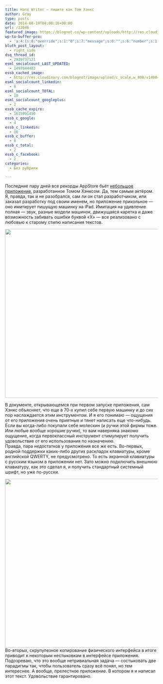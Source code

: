 ```yaml
---
title: Hanx Writer — пишите как Том Хэнкс
author: Gray
type: posts
date: 2014-08-19T08:00:16+00:00
url: /12046
featured_image: https://blognot.co/wp-content/uploads/http://res.cloudinary.com/blognot/image/upload/c_scale,w_800/v1408435127/image_pet6rp.jpg
wp-to-buffer-pro:
  - 'a:4:{s:8:"override";s:1:"0";s:7:"message";s:0:"";s:6:"number";s:1:"1";s:16:"alternateMessage";s:0:"";}'
bluth_post_layout:
  - right_side
dsq_thread_id:
  - 2939737121
esml_socialcount_LAST_UPDATED:
  - 1497044403
essb_cached_image:
  - http://res.cloudinary.com/blognot/image/upload/c_scale,w_800/v1408435127/image_pet6rp.jpg
esml_socialcount_linkedin:
  - 8
esml_socialcount_TOTAL:
  - 10
esml_socialcount_googleplus:
  - 2
essb_cache_expire:
  - 1615991450
essb_c_google:
  - 4
essb_c_linkedin:
  - 16
essb_c_buffer:
  - 8
essb_c_total:
  - 2
essb_c_facebook:
  - 2
categories:
  - Без рубрики

---
```








Последние пару дней все рекорды AppStore бьёт <a href="https://itunes.apple.com/us/app/hanx-writer/id868326899?mt=8" target="_blank">небольшое приложение</a>, разработанное Томом Хэнксом. Да, тем самым актёром. Я, правда, так и не разобрался, сам ли он стал разработчиком, или заказал разработку под своим именем, но приложение прикольное — оно имитирует пишущую машинку на iPad. Имитация на удивление полная — звук, разные модели машинок, движущаяся каретка и даже возможность забивать ошибки буквой &#171;Х&#187; — все реализовано с любовью к старому стилю написания текстов.

<img data-attachment-id="12048" data-permalink="https://blognot.co/12046/image_jc0exv" data-orig-file="https://i1.wp.com/blognot.co/wp-content/uploads/http://res.cloudinary.com/blognot/image/upload/c_scale,w_800/v1408434787/image_jc0exv.jpg?fit=800%2C600&ssl=1" data-orig-size="800,600" data-comments-opened="1" data-image-meta="{&quot;aperture&quot;:&quot;0&quot;,&quot;credit&quot;:&quot;&quot;,&quot;camera&quot;:&quot;&quot;,&quot;caption&quot;:&quot;&quot;,&quot;created_timestamp&quot;:&quot;0&quot;,&quot;copyright&quot;:&quot;&quot;,&quot;focal_length&quot;:&quot;0&quot;,&quot;iso&quot;:&quot;0&quot;,&quot;shutter_speed&quot;:&quot;0&quot;,&quot;title&quot;:&quot;image_jc0exv&quot;}" data-image-title="image_jc0exv" data-image-description="" data-medium-file="https://i1.wp.com/blognot.co/wp-content/uploads/http://res.cloudinary.com/blognot/image/upload/c_scale,w_800/v1408434787/image_jc0exv.jpg?fit=300%2C225&ssl=1" data-large-file="https://i1.wp.com/blognot.co/wp-content/uploads/http://res.cloudinary.com/blognot/image/upload/c_scale,w_800/v1408434787/image_jc0exv.jpg?fit=740%2C555&ssl=1" class="aligncenter wp-image-12048" src="https://i2.wp.com/res.cloudinary.com/blognot/image/upload/c_scale,w_800/v1408434787/image_jc0exv.jpg?resize=740%2C555&#038;ssl=1" alt="" width="740" height="555" data-recalc-dims="1" /> 

В документе, открывающемся при первом запуске приложения, сам Хэнкс объясняет, что еще в 70-х купил себе первую машинку и до сих пор наслаждается этим инструментом. И я его понимаю — ощущения от его приложения очень приятные и тянет написать еще что-нибудь. Если вы когда-либо покупали себе молескин (и ручки этой фирмы тоже. Или любые вообще хорошие ручки), то вам наверняка знакомо ощущение, когда первоклассный инструмент стимулирует получить удовольствие от его использования по назначению.  
Правда, пара недостатков у приложения все же есть. Во-первых, родной поддержки каких-либо других раскладок клавиатуры, кроме английской QWERTY, не предусмотрено. То есть экранной клавиатуры с русским языком в приложении нет. Зато можно подключить внешнюю клавиатуру, как это сделал я, и получить стандартный системный шрифт, но уже по-русски.

<img data-attachment-id="12049" data-permalink="https://blognot.co/12046/image_pet6rp" data-orig-file="https://i2.wp.com/blognot.co/wp-content/uploads/http://res.cloudinary.com/blognot/image/upload/c_scale,w_800/v1408435127/image_pet6rp.jpg?fit=800%2C600&ssl=1" data-orig-size="800,600" data-comments-opened="1" data-image-meta="{&quot;aperture&quot;:&quot;0&quot;,&quot;credit&quot;:&quot;&quot;,&quot;camera&quot;:&quot;&quot;,&quot;caption&quot;:&quot;&quot;,&quot;created_timestamp&quot;:&quot;0&quot;,&quot;copyright&quot;:&quot;&quot;,&quot;focal_length&quot;:&quot;0&quot;,&quot;iso&quot;:&quot;0&quot;,&quot;shutter_speed&quot;:&quot;0&quot;,&quot;title&quot;:&quot;image_pet6rp&quot;}" data-image-title="image_pet6rp" data-image-description="" data-medium-file="https://i2.wp.com/blognot.co/wp-content/uploads/http://res.cloudinary.com/blognot/image/upload/c_scale,w_800/v1408435127/image_pet6rp.jpg?fit=300%2C225&ssl=1" data-large-file="https://i2.wp.com/blognot.co/wp-content/uploads/http://res.cloudinary.com/blognot/image/upload/c_scale,w_800/v1408435127/image_pet6rp.jpg?fit=740%2C555&ssl=1" class="alignnone wp-image-12049 aligncenter" src="https://i0.wp.com/res.cloudinary.com/blognot/image/upload/c_scale,w_800/v1408435127/image_pet6rp.jpg?resize=740%2C555&#038;ssl=1" alt="" width="740" height="555" data-recalc-dims="1" />  
Во-вторых, скрупулезное копирование физического интерфейса в итоге приводит к некоторым нестыковкам в интерфейсе приложения. Подозреваю, что это вообще нетривиальная задача — состыковать две парадигмы так, чтобы пользователь сразу всё понял, но тем интереснее.  
А вообще, прелестное приложение. В котором я и написал этот текст. Удовольствие гарантировано.